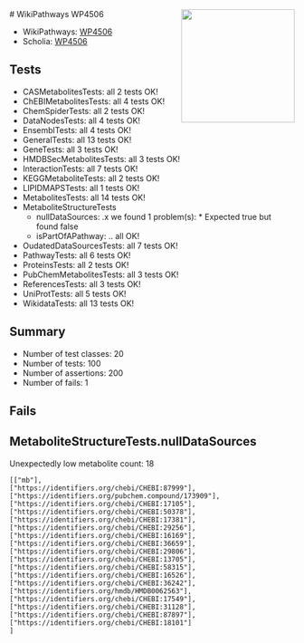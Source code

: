 <img style="float: right; width: 200px" src="https://upload.wikimedia.org/wikipedia/commons/thumb/8/83/Wplogo_with_text_500.png/640px-Wplogo_with_text_500.png" />
# WikiPathways WP4506

* WikiPathways: [WP4506](https://new.wikipathways.org/pathways/WP4506)
* Scholia: [WP4506](https://scholia.toolforge.org/wikipathways/WP4506)
## Tests
* CASMetabolitesTests: all 2 tests OK!
* ChEBIMetabolitesTests: all 4 tests OK!
* ChemSpiderTests: all 2 tests OK!
* DataNodesTests: all 4 tests OK!
* EnsemblTests: all 4 tests OK!
* GeneralTests: all 13 tests OK!
* GeneTests: all 3 tests OK!
* HMDBSecMetabolitesTests: all 3 tests OK!
* InteractionTests: all 7 tests OK!
* KEGGMetaboliteTests: all 2 tests OK!
* LIPIDMAPSTests: all 1 tests OK!
* MetabolitesTests: all 14 tests OK!
* MetaboliteStructureTests
    * nullDataSources: .x we found 1 problem(s):
            * Expected true but found false
    * isPartOfAPathway: .. all OK!
* OudatedDataSourcesTests: all 7 tests OK!
* PathwayTests: all 6 tests OK!
* ProteinsTests: all 2 tests OK!
* PubChemMetabolitesTests: all 3 tests OK!
* ReferencesTests: all 3 tests OK!
* UniProtTests: all 5 tests OK!
* WikidataTests: all 13 tests OK!


## Summary

* Number of test classes: 20
* Number of tests: 100
* Number of assertions: 200
* Number of fails: 1

## Fails

<a name="91904191" />

## MetaboliteStructureTests.nullDataSources

Unexpectedly low metabolite count: 18
```
[["mb"],
["https://identifiers.org/chebi/CHEBI:87999"],
["https://identifiers.org/pubchem.compound/173909"],
["https://identifiers.org/chebi/CHEBI:17105"],
["https://identifiers.org/chebi/CHEBI:50378"],
["https://identifiers.org/chebi/CHEBI:17381"],
["https://identifiers.org/chebi/CHEBI:29256"],
["https://identifiers.org/chebi/CHEBI:16169"],
["https://identifiers.org/chebi/CHEBI:36659"],
["https://identifiers.org/chebi/CHEBI:29806"],
["https://identifiers.org/chebi/CHEBI:13705"],
["https://identifiers.org/chebi/CHEBI:58315"],
["https://identifiers.org/chebi/CHEBI:16526"],
["https://identifiers.org/chebi/CHEBI:36242"],
["https://identifiers.org/hmdb/HMDB0062563"],
["https://identifiers.org/chebi/CHEBI:17549"],
["https://identifiers.org/chebi/CHEBI:31128"],
["https://identifiers.org/chebi/CHEBI:87897"],
["https://identifiers.org/chebi/CHEBI:18101"]
]
```

